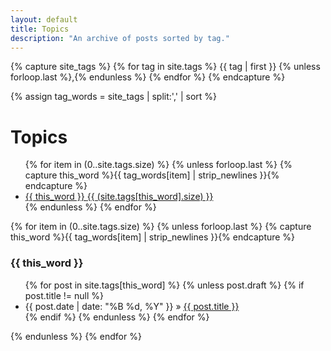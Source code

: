 ```yaml
---
layout: default
title: Topics
description: "An archive of posts sorted by tag."
---
```


{% capture site_tags %}
  {% for tag in site.tags %}
    {{ tag | first }}
    {% unless forloop.last %},{% endunless %}
  {% endfor %}
{% endcapture %}
<!-- site_tags: {{ site_tags }} -->
{% assign tag_words = site_tags | split:',' | sort %}
<!-- tag_words: {{ tag_words }} -->

<div id="tags">
  <h1>Topics</h1>
  <ul class="tag-box inline">
  {% for item in (0..site.tags.size) %}
    {% unless forloop.last %}
      {% capture this_word %}{{ tag_words[item] | strip_newlines }}{% endcapture %}
      <li><a href="#{{ this_word | cgi_escape }}">{{ this_word }} <span>{{ (site.tags[this_word].size) }}</span></a></li>
    {% endunless %}
  {% endfor %}
  </ul>

  {% for item in (0..site.tags.size) %}
    {% unless forloop.last %}
      {% capture this_word %}{{ tag_words[item] | strip_newlines }}{% endcapture %}
      <h3 id="{{ this_word | cgi_escape }}">{{ this_word }}</h3>
      <ul class="posts">
      {% for post in site.tags[this_word] %}
        {% unless post.draft %}
          {% if post.title != null %}
            <li itemscope><span class="entry-date">
            <time datetime="{{ post.date | date_to_xmlschema }}" itemprop="datePublished">
            {{ post.date | date: "%B %d, %Y" }}</time></span> &raquo; <a href="{{ post.url }}">{{ post.title }}</a></li>
          {% endif %}
        {% endunless %}
      {% endfor %}
      </ul>
    {% endunless %}
  {% endfor %}
</div>

